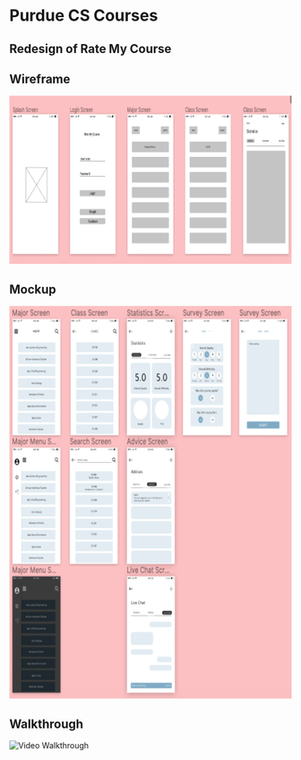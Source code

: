# Purdue CS Courses

## Redesign of Rate My Course

## Wireframe
<img src='/wireframe.png?raw=true' title='Video Walkthrough' width='800' height='300' alt='Video Walkthrough' />

## Mockup
<img src='/mockup.png?raw=true' title='Video Walkthrough' width='800' height='700' alt='Video Walkthrough' />

## Walkthrough
<img src='/rate my course.gif?raw=true' title='Video Walkthrough' width='200' height='370' alt='Video Walkthrough' />

